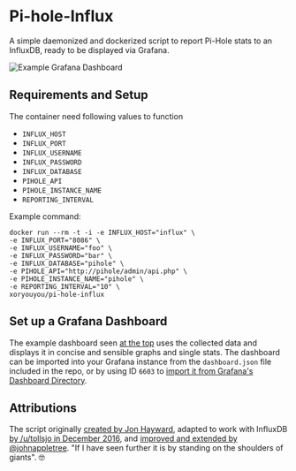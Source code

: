 # Pi-hole-Influx

A simple daemonized and dockerized script to report Pi-Hole stats to an InfluxDB, ready to be displayed via Grafana.

![Example Grafana Dashboard](.readme-assets/dashboard.png)

## Requirements and Setup

The container need following values to function

* `INFLUX_HOST`
* `INFLUX_PORT`
* `INFLUX_USERNAME`
* `INFLUX_PASSWORD`
* `INFLUX_DATABASE`
* `PIHOLE_API`
* `PIHOLE_INSTANCE_NAME`
* `REPORTING_INTERVAL`

Example command:

```
docker run --rm -t -i -e INFLUX_HOST="influx" \
-e INFLUX_PORT="8086" \
-e INFLUX_USERNAME="foo" \
-e INFLUX_PASSWORD="bar" \
-e INFLUX_DATABASE="pihole" \
-e PIHOLE_API="http://pihole/admin/api.php" \
-e PIHOLE_INSTANCE_NAME="pihole" \
-e REPORTING_INTERVAL="10" \
xoryouyou/pi-hole-influx
```

## Set up a Grafana Dashboard 

The example dashboard seen [at the top](#pi-hole-influx) uses the collected data and displays it in concise and sensible graphs and single stats. The dashboard can be imported into your Grafana instance from the `dashboard.json` file included in the repo, or by using ID `6603` to [import it from Grafana's Dashboard Directory](https://grafana.com/dashboards/6603).


## Attributions

The script originally [created by Jon Hayward](https://fattylewis.com/Graphing-pi-hole-stats/), adapted to work with InfluxDB [by /u/tollsjo in December 2016](https://github.com/sco01/piholestatus), and [improved and extended by @johnappletree](https://github.com/johnappletree/piholestatus). "If I have seen further it is by standing on the shoulders of giants". 🤓
